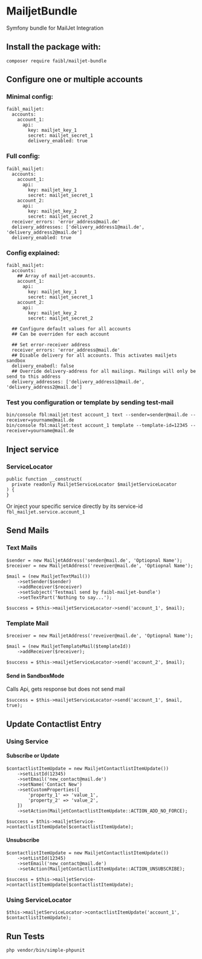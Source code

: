 # MailjetBundle
Symfony bundle for MailJet Integration

## Install the package with:
```
composer require faibl/mailjet-bundle
```

## Configure one or multiple accounts
### Minimal config:
```
faibl_mailjet:
  accounts:
    account_1:
      api:
        key: mailjet_key_1
        secret: mailjet_secret_1
        delivery_enabled: true
```

### Full config:
```
faibl_mailjet:
  accounts:
    account_1:
      api:
        key: mailjet_key_1
        secret: mailjet_secret_1
    account_2:
      api:
        key: mailjet_key_2
        secret: mailjet_secret_2
  receiver_errors: 'error_address@mail.de'
  delivery_addresses: ['delivery_address1@mail.de', 'delivery_address2@mail.de']
  delivery_enabled: true        
```

### Config explained:
```
faibl_mailjet:
  accounts:
    ## Array of mailjet-accounts. 
    account_1:
      api:
        key: mailjet_key_1
        secret: mailjet_secret_1
    account_2:
      api:
        key: mailjet_key_2
        secret: mailjet_secret_2

  ## Configure default values for all accounts
  ## Can be overriden for each account
  
  ## Set error-receiver address 
  receiver_errors: 'error_address@mail.de'
  ## Disable delivery for all accounts. This activates mailjets sandbox 
  delivery_enabedl: false
  ## Override delivery-address for all mailings. Mailings will only be send to this address
  delivery_addresses: ['delivery_address1@mail.de', 'delivery_address2@mail.de']
```

### Test you configuration or template by sending test-mail
```
bin/console fbl:mailjet:test account_1 text --sender=sender@mail.de --receiver=yourname@mail.de
bin/console fbl:mailjet:test account_1 template --template-id=12345 --receiver=yourname@mail.de
```

## Inject service
### ServiceLocator
```
public function __construct(
  private readonly MailjetServiceLocator $mailjetServiceLocator
) {
}
```
Or inject your specific service directly by its service-id `fbl_mailjet.service.account_1`


## Send Mails
### Text Mails
```
$sender = new MailjetAddress('sender@mail.de', 'Optiopnal Name');
$receiver = new MailjetAddress('reveiver@mail.de', 'Optiopnal Name');

$mail = (new MailjetTextMail())
    ->setSender($sender)
    ->addReceiver($receiver)
    ->setSubject('Testmail send by faibl-mailjet-bundle')
    ->setTextPart('Nothing to say...');

$success = $this->mailjetServiceLocator->send('account_1', $mail);
```

### Template Mail
```
$receiver = new MailjetAddress('reveiver@mail.de', 'Optiopnal Name');

$mail = (new MailjetTemplateMail($templateId))
    ->addReceiver($receiver);

$success = $this->mailjetServiceLocator->send('account_2', $mail);
```

#### Send in SandboxMode
Calls Api, gets response but does not send mail
```
$success = $this->mailjetServiceLocator->send('account_1', $mail, true);
```

## Update Contactlist Entry
### Using Service
#### Subscribe or Update
```
$contactlistItemUpdate = new MailjetContactlistItemUpdate())
    ->setListId(12345)
    ->setEmail('new_contact@mail.de')
    ->setName('Contact New')
    ->setCustomProperties([
        'property_1' => 'value_1',
        'property_2' => 'value_2',
    ])
    ->setAction(MailjetContactlistItemUpdate::ACTION_ADD_NO_FORCE);

$success = $this->mailjetService->contactlistItemUpdate($contactlistItemUpdate);
```

#### Unsubscribe
```
$contactlistItemUpdate = new MailjetContactlistItemUpdate())
    ->setListId(12345)
    ->setEmail('new_contact@mail.de')
    ->setAction(MailjetContactlistItemUpdate::ACTION_UNSUBSCRIBE);

$success = $this->mailjetService->contactlistItemUpdate($contactlistItemUpdate);
```

### Using ServiceLocator
```
$this->mailjetServiceLocator->contactlistItemUpdate('account_1', $contactlistItemUpdate);
```

## Run Tests
```
php vendor/bin/simple-phpunit
```
